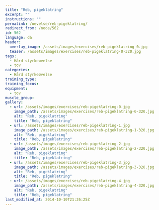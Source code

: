 ```yaml
---
title: "Reb, pigeklatring"
excerpt: ""
instructions: ""
permalink: /oevelse/reb-pigeklatring/
redirect_from: /node/562
id: 562
language: da
header:
  overlay_image: /assets/images/exercises/reb-pigeklatring-0.jpg
  teaser: /assets/images/exercises/reb-pigeklatring-0-320.jpg
tags:
  - Hård styrkeøvelse
  - tov
categories:
  - Hård styrkeøvelse
training_type: 
training_focus: 
equipment:
  - tov
muscle_group:
gallery:
  - url: /assets/images/exercises/reb-pigeklatring-0.jpg
    image_path: /assets/images/exercises/reb-pigeklatring-0-320.jpg
    alt: "Reb, pigeklatring"
    title: "Reb, pigeklatring"
  - url: /assets/images/exercises/reb-pigeklatring-1.jpg
    image_path: /assets/images/exercises/reb-pigeklatring-1-320.jpg
    alt: "Reb, pigeklatring"
    title: "Reb, pigeklatring"
  - url: /assets/images/exercises/reb-pigeklatring-2.jpg
    image_path: /assets/images/exercises/reb-pigeklatring-2-320.jpg
    alt: "Reb, pigeklatring"
    title: "Reb, pigeklatring"
  - url: /assets/images/exercises/reb-pigeklatring-3.jpg
    image_path: /assets/images/exercises/reb-pigeklatring-3-320.jpg
    alt: "Reb, pigeklatring"
    title: "Reb, pigeklatring"
  - url: /assets/images/exercises/reb-pigeklatring-4.jpg
    image_path: /assets/images/exercises/reb-pigeklatring-4-320.jpg
    alt: "Reb, pigeklatring"
    title: "Reb, pigeklatring"
last_modified_at: 2014-10-10T21:26:25Z
---
```



